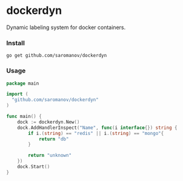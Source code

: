 # dockerdyn

Dynamic labeling system for docker containers.

### Install
```go get github.com/saromanov/dockerdyn```

### Usage
```go
package main

import (
  "github.com/saromanov/dockerdyn"
)

func main() {
	dock := dockerdyn.New()
	dock.AddHandlerInspect("Name", func(i interface{}) string {
		if i.(string) == "redis" || i.(string) == "mongo"{
			return "db"
		}

		return "unknown"
	})
	dock.Start()
}

